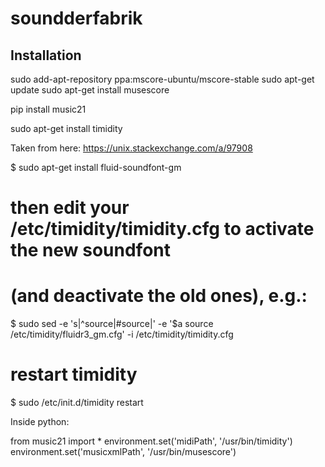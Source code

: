 # soundderfabrik

## Installation

  sudo add-apt-repository ppa:mscore-ubuntu/mscore-stable
  sudo apt-get update
  sudo apt-get install musescore
  
  pip install music21
  
  sudo apt-get install timidity
  
Taken from here: https://unix.stackexchange.com/a/97908

  $ sudo apt-get install fluid-soundfont-gm
  # then edit your /etc/timidity/timidity.cfg to activate the new soundfont
  # (and deactivate the old ones), e.g.:
  $ sudo sed -e 's|^source|#source|' -e '$a source /etc/timidity/fluidr3_gm.cfg' -i /etc/timidity/timidity.cfg
  # restart timidity
  $ sudo /etc/init.d/timidity restart
  
Inside python:

  from music21 import *
  environment.set('midiPath', '/usr/bin/timidity')
  environment.set('musicxmlPath', '/usr/bin/musescore')
